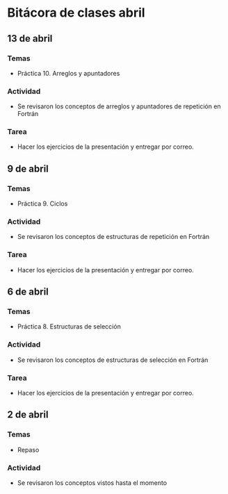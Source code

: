 # Bitácora de clases abril

## 13 de abril
### Temas
- Práctica 10. Arreglos y apuntadores

### Actividad
- Se revisaron los conceptos de arreglos y apuntadores de repetición en Fortrán

### Tarea
- Hacer los ejercicios de la presentación y entregar por correo.

## 9 de abril
### Temas
- Práctica 9. Ciclos

### Actividad
- Se revisaron los conceptos de estructuras de repetición en Fortrán

### Tarea
- Hacer los ejercicios de la presentación y entregar por correo.


## 6 de abril
### Temas
- Práctica 8. Estructuras de selección

### Actividad
- Se revisaron los conceptos de estructuras de selección en Fortrán

### Tarea
- Hacer los ejercicios de la presentación y entregar por correo.

## 2 de abril
### Temas
- Repaso

### Actividad
- Se revisaron los conceptos vistos hasta el momento
